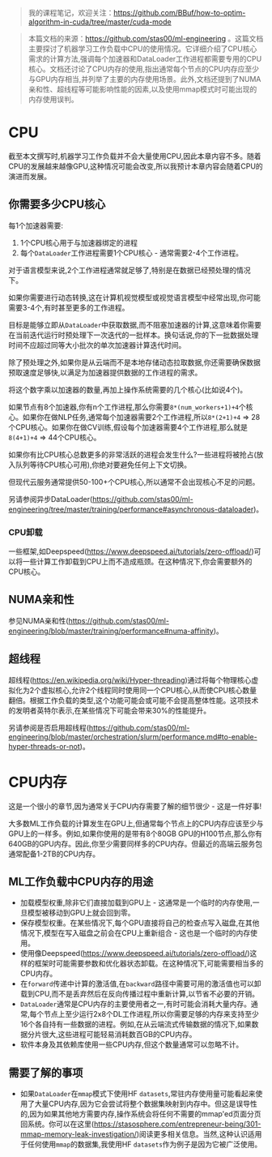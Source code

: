 > 我的课程笔记，欢迎关注：https://github.com/BBuf/how-to-optim-algorithm-in-cuda/tree/master/cuda-mode 

> 本篇文档的来源：https://github.com/stas00/ml-engineering 。这篇文档主要探讨了机器学习工作负载中CPU的使用情况。它详细介绍了CPU核心需求的计算方法,强调每个加速器和DataLoader工作进程都需要专用的CPU核心。文档还讨论了CPU内存的使用,指出通常每个节点的CPU内存应至少与GPU内存相当,并列举了主要的内存使用场景。此外,文档还提到了NUMA亲和性、超线程等可能影响性能的因素,以及使用mmap模式时可能出现的内存使用误判。

# CPU

截至本文撰写时,机器学习工作负载并不会大量使用CPU,因此本章内容不多。随着CPU的发展越来越像GPU,这种情况可能会改变,所以我预计本章内容会随着CPU的演进而发展。

## 你需要多少CPU核心

每1个加速器需要:

1. 1个CPU核心用于与加速器绑定的进程
2. 每个`DataLoader`工作进程需要1个CPU核心 - 通常需要2-4个工作进程。

对于语言模型来说,2个工作进程通常就足够了,特别是在数据已经预处理的情况下。

如果你需要进行动态转换,这在计算机视觉模型或视觉语言模型中经常出现,你可能需要3-4个,有时甚至更多的工作进程。

目标是能够立即从`DataLoader`中获取数据,而不阻塞加速器的计算,这意味着你需要在当前迭代运行时预处理下一次迭代的一批样本。换句话说,你的下一批数据处理时间不应超过同等大小批次的单次加速器计算迭代时间。

除了预处理之外,如果你是从云端而不是本地存储动态拉取数据,你还需要确保数据预取速度足够快,以满足为加速器提供数据的工作进程的需求。

将这个数字乘以加速器的数量,再加上操作系统需要的几个核心(比如说4个)。

如果节点有8个加速器,你有n个工作进程,那么你需要`8*(num_workers+1)+4`个核心。如果你在做NLP任务,通常每个加速器需要2个工作进程,所以`8*(2+1)+4` => 28个CPU核心。如果你在做CV训练,假设每个加速器需要4个工作进程,那么就是`8(4+1)+4` => 44个CPU核心。

如果你有比CPU核心总数更多的非常活跃的进程会发生什么?一些进程将被抢占(放入队列等待CPU核心可用),你绝对要避免任何上下文切换。

但现代云服务通常提供50-100+个CPU核心,所以通常不会出现核心不足的问题。

另请参阅异步DataLoader(https://github.com/stas00/ml-engineering/tree/master/training/performance#asynchronous-dataloader)。

### CPU卸载

一些框架,如Deepspeed(https://www.deepspeed.ai/tutorials/zero-offload/)可以将一些计算工作卸载到CPU上而不造成瓶颈。在这种情况下,你会需要额外的CPU核心。

## NUMA亲和性

参见NUMA亲和性(https://github.com/stas00/ml-engineering/blob/master/training/performance#numa-affinity)。

## 超线程

超线程(https://en.wikipedia.org/wiki/Hyper-threading)通过将每个物理核心虚拟化为2个虚拟核心,允许2个线程同时使用同一个CPU核心,从而使CPU核心数量翻倍。根据工作负载的类型,这个功能可能会或可能不会提高整体性能。这项技术的发明者英特尔表示,在某些情况下可能会带来30%的性能提升。

另请参阅是否启用超线程(https://github.com/stas00/ml-engineering/blob/master/orchestration/slurm/performance.md#to-enable-hyper-threads-or-not)。

# CPU内存

这是一个很小的章节,因为通常关于CPU内存需要了解的细节很少 - 这是一件好事!

大多数ML工作负载的计算发生在GPU上,但通常每个节点上的CPU内存应该至少与GPU上的一样多。例如,如果你使用的是带有8个80GB GPU的H100节点,那么你有640GB的GPU内存。因此,你至少需要同样多的CPU内存。但最近的高端云服务包通常配备1-2TB的CPU内存。

## ML工作负载中CPU内存的用途

- 加载模型权重,除非它们直接加载到GPU上 - 这通常是一个临时的内存使用,一旦模型被移动到GPU上就会回到零。
- 保存模型权重。在某些情况下,每个GPU直接将自己的检查点写入磁盘,在其他情况下,模型在写入磁盘之前会在CPU上重新组合 - 这也是一个临时的内存使用。
- 使用像Deepspeed(https://www.deepspeed.ai/tutorials/zero-offload/)这样的框架时可能需要参数和优化器状态卸载。在这种情况下,可能需要相当多的CPU内存。
- 在`forward`传递中计算的激活值,在`backward`路径中需要可用的激活值也可以卸载到CPU,而不是丢弃然后在反向传播过程中重新计算,以节省不必要的开销。
- `DataLoader`通常是CPU内存的主要使用者之一,有时可能会消耗大量内存。通常,每个节点上至少运行2x8个DL工作进程,所以你需要足够的内存来支持至少16个各自持有一些数据的进程。例如,在从云端流式传输数据的情况下,如果数据分片很大,这些进程可能轻易消耗数百GB的CPU内存。
- 软件本身及其依赖库使用一些CPU内存,但这个数量通常可以忽略不计。

## 需要了解的事项

- 如果`DataLoader`在`mmap`模式下使用HF `datasets`,常驻内存使用量可能看起来使用了大量CPU内存,因为它会尝试将整个数据集映射到内存中。但这是误导性的,因为如果其他地方需要内存,操作系统会将任何不需要的mmap'ed页面分页回系统。你可以在这里(https://stasosphere.com/entrepreneur-being/301-mmap-memory-leak-investigation/)阅读更多相关信息。当然,这种认识适用于任何使用`mmap`的数据集,我使用HF `datasets`作为例子是因为它被广泛使用。
